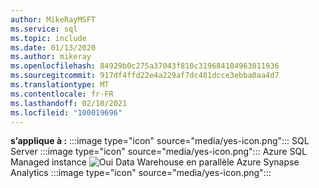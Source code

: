 ```yaml
---
author: MikeRayMSFT
ms.service: sql
ms.topic: include
ms.date: 01/13/2020
ms.author: mikeray
ms.openlocfilehash: 84929b0c275a37043f810c319684104963011936
ms.sourcegitcommit: 917df4ffd22e4a229af7dc481dcce3ebba0aa4d7
ms.translationtype: MT
ms.contentlocale: fr-FR
ms.lasthandoff: 02/10/2021
ms.locfileid: "100019696"
---
```

<Token>**s’applique à :** :::image type="icon" source="media/yes-icon.png"::: SQL Server :::image type="icon" source="media/yes-icon.png"::: Azure SQL Managed instance ![ Oui ](media/yes-icon.png) Data Warehouse en parallèle Azure Synapse Analytics :::image type="icon" source="media/yes-icon.png":::</Token>

